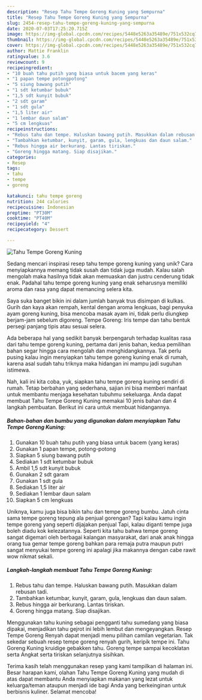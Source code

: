 ```yaml
---
description: "Resep Tahu Tempe Goreng Kuning yang Sempurna"
title: "Resep Tahu Tempe Goreng Kuning yang Sempurna"
slug: 2454-resep-tahu-tempe-goreng-kuning-yang-sempurna
date: 2020-07-03T17:25:20.715Z
image: https://img-global.cpcdn.com/recipes/5448e5263a35489e/751x532cq70/tahu-tempe-goreng-kuning-foto-resep-utama.jpg
thumbnail: https://img-global.cpcdn.com/recipes/5448e5263a35489e/751x532cq70/tahu-tempe-goreng-kuning-foto-resep-utama.jpg
cover: https://img-global.cpcdn.com/recipes/5448e5263a35489e/751x532cq70/tahu-tempe-goreng-kuning-foto-resep-utama.jpg
author: Mattie Franklin
ratingvalue: 3.6
reviewcount: 9
recipeingredient:
- "10 buah tahu putih yang biasa untuk bacem yang keras"
- "1 papan tempe potongpotong"
- "5 siung bawang putih"
- "1 sdt ketumbar bubuk"
- "1,5 sdt kunyit bubuk"
- "2 sdt garam"
- "1 sdt gula"
- "1,5 liter air"
- "1 lembar daun salam"
- "5 cm lengkuas"
recipeinstructions:
- "Rebus tahu dan tempe. Haluskan bawang putih. Masukkan dalam rebusan tadi."
- "Tambahkan ketumbar, kunyit, garam, gula, lengkuas dan daun salam."
- "Rebus hingga air berkurang. Lantas tiriskan."
- "Goreng hingga matang. Siap disajikan."
categories:
- Resep
tags:
- tahu
- tempe
- goreng

katakunci: tahu tempe goreng 
nutrition: 244 calories
recipecuisine: Indonesian
preptime: "PT30M"
cooktime: "PT40M"
recipeyield: "4"
recipecategory: Dessert

---
```



![Tahu Tempe Goreng Kuning](https://img-global.cpcdn.com/recipes/5448e5263a35489e/751x532cq70/tahu-tempe-goreng-kuning-foto-resep-utama.jpg)

Sedang mencari inspirasi resep tahu tempe goreng kuning yang unik? Cara menyiapkannya memang tidak susah dan tidak juga mudah. Kalau salah mengolah maka hasilnya tidak akan memuaskan dan justru cenderung tidak enak. Padahal tahu tempe goreng kuning yang enak seharusnya memiliki aroma dan rasa yang dapat memancing selera kita.

Saya suka banget bikin ini dalam jumlah banyak trus disimpan di kulkas. Gurih dan kaya akan rempah, kental dengan aroma lengkuas, bagi penyuka ayam goreng kuning, bisa mencoba masak ayam ini, tidak perlu diungkep berjam-jam sebelum digoreng. Tempe Goreng: Iris tempe dan tahu bentuk persegi panjang tipis atau sesuai selera.

Ada beberapa hal yang sedikit banyak berpengaruh terhadap kualitas rasa dari tahu tempe goreng kuning, pertama dari jenis bahan, kedua pemilihan bahan segar hingga cara mengolah dan menghidangkannya. Tak perlu pusing kalau ingin menyiapkan tahu tempe goreng kuning enak di rumah, karena asal sudah tahu triknya maka hidangan ini mampu jadi suguhan istimewa.


Nah, kali ini kita coba, yuk, siapkan tahu tempe goreng kuning sendiri di rumah. Tetap berbahan yang sederhana, sajian ini bisa memberi manfaat untuk membantu menjaga kesehatan tubuhmu sekeluarga. Anda dapat membuat Tahu Tempe Goreng Kuning memakai 10 jenis bahan dan 4 langkah pembuatan. Berikut ini cara untuk membuat hidangannya.

<!--inarticleads1-->

##### Bahan-bahan dan bumbu yang digunakan dalam menyiapkan Tahu Tempe Goreng Kuning:

1. Gunakan 10 buah tahu putih yang biasa untuk bacem (yang keras)
1. Gunakan 1 papan tempe, potong-potong
1. Siapkan 5 siung bawang putih
1. Sediakan 1 sdt ketumbar bubuk
1. Ambil 1,5 sdt kunyit bubuk
1. Gunakan 2 sdt garam
1. Gunakan 1 sdt gula
1. Sediakan 1,5 liter air
1. Sediakan 1 lembar daun salam
1. Siapkan 5 cm lengkuas


Uniknya, kamu juga bisa bikin tahu dan tempe goreng bumbu. Jatuh cinta sama tempe goreng tepung ala penjual gorengan? Tapi kalau kamu ingin tempe goreng yang seperti dijajakan penjual Tapi, kalau diganti tempe juga boleh diadu kok kelezatannya. Seperti kita tahu bahwa tempe goreng sangat digemari oleh berbagai kalangan masyarakat, dari anak anak hingga orang tua gemar tempe goreng bahkan para remaja putra maupun putri sangat menyukai tempe goreng ini apalagi jika makannya dengan cabe rawit wow nikmat sekali. 

<!--inarticleads2-->

##### Langkah-langkah membuat Tahu Tempe Goreng Kuning:

1. Rebus tahu dan tempe. Haluskan bawang putih. Masukkan dalam rebusan tadi.
1. Tambahkan ketumbar, kunyit, garam, gula, lengkuas dan daun salam.
1. Rebus hingga air berkurang. Lantas tiriskan.
1. Goreng hingga matang. Siap disajikan.


Menggunakan tahu kuning sebagai pengganti tahu sumedang yang biasa dipakai, menjadikan tahu gejrot ini lebih lembut dan mengeyangkan. Resep Tempe Goreng Renyah dapat menjadi menu pilihan camilan vegetarian. Tak sekedar sebuah resep tempe goreng renyah gurih, keripik tempe ini. Tahu Goreng Kuning kruidige gebakken tahu. Goreng tempe sampai kecoklatan serta Angkat serta tiriskan selanjutnya sisihkan. 

Terima kasih telah menggunakan resep yang kami tampilkan di halaman ini. Besar harapan kami, olahan Tahu Tempe Goreng Kuning yang mudah di atas dapat membantu Anda menyiapkan makanan yang lezat untuk keluarga/teman ataupun menjadi ide bagi Anda yang berkeinginan untuk berbisnis kuliner. Selamat mencoba!
